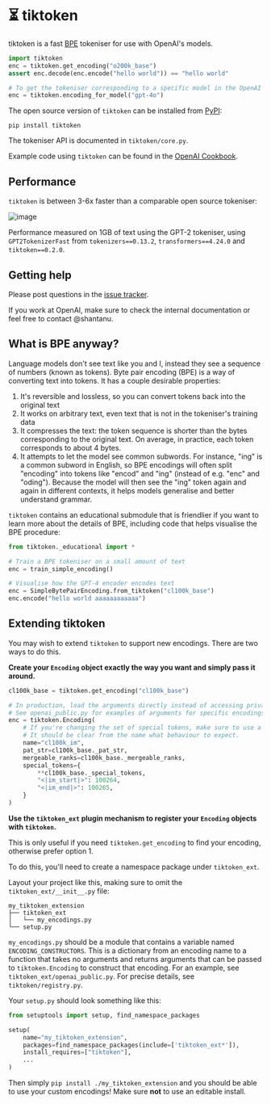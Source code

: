 # ⏳ tiktoken

tiktoken is a fast [BPE](https://en.wikipedia.org/wiki/Byte_pair_encoding) tokeniser for use with
OpenAI's models.

```python
import tiktoken
enc = tiktoken.get_encoding("o200k_base")
assert enc.decode(enc.encode("hello world")) == "hello world"

# To get the tokeniser corresponding to a specific model in the OpenAI API:
enc = tiktoken.encoding_for_model("gpt-4o")
```

The open source version of `tiktoken` can be installed from [PyPI](https://pypi.org/project/tiktoken):
```
pip install tiktoken
```

The tokeniser API is documented in `tiktoken/core.py`.

Example code using `tiktoken` can be found in the
[OpenAI Cookbook](https://github.com/openai/openai-cookbook/blob/main/examples/How_to_count_tokens_with_tiktoken.ipynb).


## Performance

`tiktoken` is between 3-6x faster than a comparable open source tokeniser:

![image](https://raw.githubusercontent.com/openai/tiktoken/main/perf.svg)

Performance measured on 1GB of text using the GPT-2 tokeniser, using `GPT2TokenizerFast` from
`tokenizers==0.13.2`, `transformers==4.24.0` and `tiktoken==0.2.0`.


## Getting help

Please post questions in the [issue tracker](https://github.com/openai/tiktoken/issues).

If you work at OpenAI, make sure to check the internal documentation or feel free to contact
@shantanu.

## What is BPE anyway?

Language models don't see text like you and I, instead they see a sequence of numbers (known as tokens).
Byte pair encoding (BPE) is a way of converting text into tokens. It has a couple desirable
properties:
1) It's reversible and lossless, so you can convert tokens back into the original text
2) It works on arbitrary text, even text that is not in the tokeniser's training data
3) It compresses the text: the token sequence is shorter than the bytes corresponding to the
   original text. On average, in practice, each token corresponds to about 4 bytes.
4) It attempts to let the model see common subwords. For instance, "ing" is a common subword in
   English, so BPE encodings will often split "encoding" into tokens like "encod" and "ing"
   (instead of e.g. "enc" and "oding"). Because the model will then see the "ing" token again and
   again in different contexts, it helps models generalise and better understand grammar.

`tiktoken` contains an educational submodule that is friendlier if you want to learn more about
the details of BPE, including code that helps visualise the BPE procedure:
```python
from tiktoken._educational import *

# Train a BPE tokeniser on a small amount of text
enc = train_simple_encoding()

# Visualise how the GPT-4 encoder encodes text
enc = SimpleBytePairEncoding.from_tiktoken("cl100k_base")
enc.encode("hello world aaaaaaaaaaaa")
```


## Extending tiktoken

You may wish to extend `tiktoken` to support new encodings. There are two ways to do this.


**Create your `Encoding` object exactly the way you want and simply pass it around.**

```python
cl100k_base = tiktoken.get_encoding("cl100k_base")

# In production, load the arguments directly instead of accessing private attributes
# See openai_public.py for examples of arguments for specific encodings
enc = tiktoken.Encoding(
    # If you're changing the set of special tokens, make sure to use a different name
    # It should be clear from the name what behaviour to expect.
    name="cl100k_im",
    pat_str=cl100k_base._pat_str,
    mergeable_ranks=cl100k_base._mergeable_ranks,
    special_tokens={
        **cl100k_base._special_tokens,
        "<|im_start|>": 100264,
        "<|im_end|>": 100265,
    }
)
```

**Use the `tiktoken_ext` plugin mechanism to register your `Encoding` objects with `tiktoken`.**

This is only useful if you need `tiktoken.get_encoding` to find your encoding, otherwise prefer
option 1.

To do this, you'll need to create a namespace package under `tiktoken_ext`.

Layout your project like this, making sure to omit the `tiktoken_ext/__init__.py` file:
```
my_tiktoken_extension
├── tiktoken_ext
│   └── my_encodings.py
└── setup.py
```

`my_encodings.py` should be a module that contains a variable named `ENCODING_CONSTRUCTORS`.
This is a dictionary from an encoding name to a function that takes no arguments and returns
arguments that can be passed to `tiktoken.Encoding` to construct that encoding. For an example, see
`tiktoken_ext/openai_public.py`. For precise details, see `tiktoken/registry.py`.

Your `setup.py` should look something like this:
```python
from setuptools import setup, find_namespace_packages

setup(
    name="my_tiktoken_extension",
    packages=find_namespace_packages(include=['tiktoken_ext*']),
    install_requires=["tiktoken"],
    ...
)
```

Then simply `pip install ./my_tiktoken_extension` and you should be able to use your
custom encodings! Make sure **not** to use an editable install.

